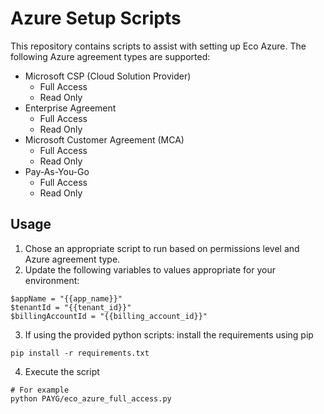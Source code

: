 # Azure Setup Scripts
This repository contains scripts to assist with setting up Eco Azure. The following Azure agreement types are supported:
* Microsoft CSP (Cloud Solution Provider)
    * Full Access
    * Read Only
* Enterprise Agreement
    * Full Access
    * Read Only
* Microsoft Customer Agreement (MCA)
    * Full Access
    * Read Only
* Pay-As-You-Go
    * Full Access
    * Read Only
    
## Usage
1. Chose an appropriate script to run based on permissions level and Azure agreement type. 
2. Update the following variables to values appropriate for your environment: 
```
$appName = "{{app_name}}"
$tenantId = "{{tenant_id}}"
$billingAccountId = "{{billing_account_id}}"
```
3. If using the provided python scripts: install the requirements using pip
```
pip install -r requirements.txt
```
4. Execute the script
```
# For example
python PAYG/eco_azure_full_access.py
```

